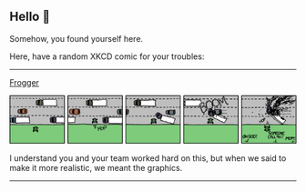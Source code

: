 ## Hello 👀

Somehow, you found yourself here.

Here, have a random XKCD comic for your troubles:

-----------------------------------

[Frogger](https://xkcd.com/772)

![Frogger](./random_comic.png)

I understand you and your team worked hard on this, but when we said to make it more realistic, we meant the graphics.

-----------------------------------